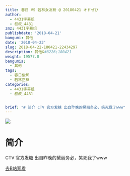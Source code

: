 ```yaml
---
title: 春日 VS 若林女友粉 @ 20180421 オドぜひ
author:
  - 4431字幕组
  - 叔叔_4431
zmz: 4431字幕组
publishdate: '2018-04-21'
bangumi: 其他
date: '2018-04-23'
slug: 2018-04-22-180421-22434297
description: 其他&#8226;180421
weight: 19577.0
bangumis:
  - 其他
tags:
  - 春日俊彰
  - 若林正恭
categories:
  - 4431字幕组
  - 叔叔_4431


brief: "# 简介 CTV 官方发糖 出自昨晚的黛丽务必，笑死我了www"
---
```

![](https://i.imgur.com/GmuMv30.png)
# 简介  
CTV
官方发糖
出自昨晚的黛丽务必，笑死我了www  

[去B站观看](https://www.bilibili.com/video/av22434297/)
 
